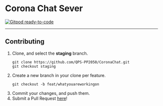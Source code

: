 # Corona Chat Sever

[![Gitpod ready-to-code](https://img.shields.io/badge/Gitpod-ready--to--code-blue?logo=gitpod)](https://gitpod.io/#https://github.com/QPS-PP2050/SecureChatServer)

---

## Contributing

1. Clone, and select the **staging** branch.
    ```
    git clone https://github.com/QPS-PP2050/CoronaChat.git
    git checkout staging
    ```
2. Create a new branch in your clone per feature.
    ```
    git checkout -b feat/whatyouareworkingon
    ```
3. Commit your changes, and push them.
4. Submit a Pull Request [here](https://github.com/QPS-PP2050/CoronaChat/pulls)!
